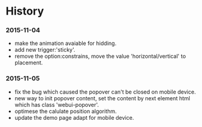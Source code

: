 # History

### 2015-11-04
* make the  animation avaiable for hidding.
* add new trigger:'sticky'.
* remove the option:constrains, move the value 'horizontal/vertical' to placement.

### 2015-11-05

* fix the bug which caused the  popover can't be closed on mobile device.
* new way to init popover content, set the content by next element html which has class 'webui-popover'.
* optimese the calulate position  algorithm.
* update the demo page adapt for mobile device.

